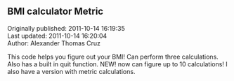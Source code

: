 ## BMI calculator Metric  
Originally published: 2011-10-14 16:19:35  
Last updated: 2011-10-14 16:20:04  
Author: Alexander Thomas Cruz  
  
This code helps you figure out your BMI! Can perform three calculations. Also has a built in quit function. NEW! now can figure up to 10 calculations! I also have a version with metric calculations.